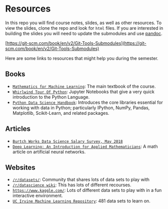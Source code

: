 # Resources

In this repo you will find course notes, slides, as well as other resources. To view the slides, clone the repo and look for `html` files. If you are interested in building the slides you will need to update the submodules and use [pandoc](https://pandoc.org/).

[https://git-scm.com/book/en/v2/Git-Tools-Submodules](https://git-scm.com/book/en/v2/Git-Tools-Submodules)

Here are some links to resources that might help you during the semester. 

## Books

- [`Mathematics for Machine Learning`](https://mml-book.github.io/): The main textbook of the course.
- [`Whirlwind Tour Of Python`](https://github.com/jakevdp/WhirlwindTourOfPython): Jupyter Notebooks that give a very quick introduction to the Python Language.
- [`Python Data Science Handbook`](https://github.com/jakevdp/PythonDataScienceHandbook): Introduces the core libraries essential for working with data in Python; particularly IPython, NumPy, Pandas, Matplotlib, Scikit-Learn, and related packages.

## Articles

- [`Burtch Works Data Science Salary Survey, May 2018`](https://www.burtchworks.com/wp-content/uploads/2018/05/Burtch-Works-Study_DS-2018.pdf)
- [`Deep Learning: An Introduction for Applied Mathematicians`](https://arxiv.org/abs/1801.05894): A math article on artificial neural networks. 

## Websites

- [`/r/datasets/`](https://www.reddit.com/r/datasets/): Community that shares lots of data sets to play with
- [`/r/datascience wiki`](https://www.reddit.com/r/datascience/wiki/resources): This has lots of different recourses. 
- [`https://www.kaggle.com/`](https://www.kaggle.com/): Lots of different data sets to play with in a fun interactive environment.
- [`UC Irvine Machine Learning Repository`](https://archive.ics.uci.edu/ml/index.php): 481 data sets to learn on. 



